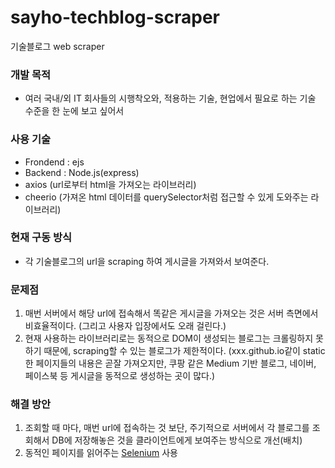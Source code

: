 # sayho-techblog-scraper
기술블로그 web scraper

### 개발 목적
- 여러 국내/외 IT 회사들의 시행착오와, 적용하는 기술, 현업에서 필요로 하는 기술 수준을 한 눈에 보고 싶어서

### 사용 기술
- Frondend : ejs
- Backend : Node.js(express)
- axios (url로부터 html을 가져오는 라이브러리)
- cheerio (가져온 html 데이터를 querySelector처럼 접근할 수 있게 도와주는 라이브러리)

### 현재 구동 방식
- 각 기술블로그의 url을 scraping 하여 게시글을 가져와서 보여준다.

### 문제점
1. 매번 서버에서 해당 url에 접속해서 똑같은 게시글을 가져오는 것은 서버 측면에서 비효율적이다. (그리고 사용자 입장에서도 오래 걸린다.)
2. 현재 사용하는 라이브러리로는 동적으로 DOM이 생성되는 블로그는 크롤링하지 못하기 때문에, scraping할 수 있는 블로그가 제한적이다.
  (xxx.github.io같이 static한 페이지들의 내용은 곧잘 가져오지만, 쿠팡 같은 Medium 기반 블로그, 네이버, 페이스북 등 게시글을 동적으로 생성하는 곳이 많다.)

### 해결 방안
1. 조회할 때 마다, 매번 url에 접속하는 것 보단, 주기적으로 서버에서 각 블로그를 조회해서 DB에 저장해놓은 것을 클라이언트에게 보여주는 방식으로 개선(배치)
2. 동적인 페이지를 읽어주는 [Selenium](https://www.selenium.dev/documentation/en/) 사용
